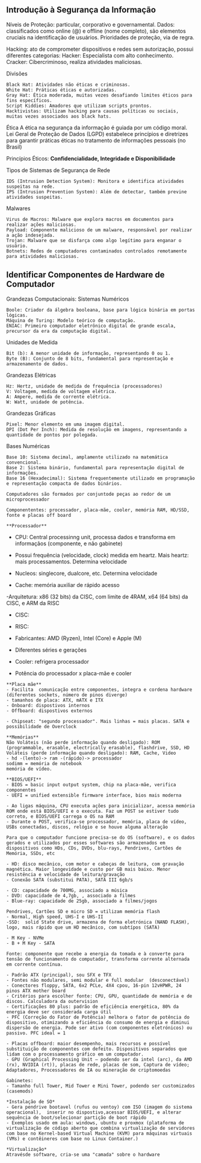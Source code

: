 ## Introdução à Segurança da Informação

Níveis de Proteção: particular, corporativo e governamental. 
Dados: classificados como online (@) e offline (nome completo), são elementos cruciais na identificação de usuários. Prioridades de proteção, via de regra.

Hacking: ato de comprometer dispositivos e redes sem autorização, possui diferentes categorias:
    Hacker: Especialista com alto conhecimento.
    Cracker: Cibercriminoso, realiza atividades maliciosas.

Divisões

    Black Hat: Atividades não éticas e criminosas.
    White Hat: Práticas éticas e autorizadas.
    Gray Hat: Ética moderada, muitas vezes desafiando limites éticos para fins específicos.
    Script Kiddies: Amadores que utilizam scripts prontos.
    Hacktivistas: Utilizam hacking para causas políticas ou sociais, muitas vezes associados aos black hats.

Ética
A ética na segurança da informação é guiada por um código moral. Lei Geral de Proteção de Dados (LGPD) estabelece princípios e diretrizes para garantir práticas éticas no tratamento de informações pessoais (no Brasil)

Princípios Éticos: **Confidencialidade, Integridade e Disponibilidade**

Tipos de Sistemas de Segurança de Rede

    IDS (Intrusion Detection System): Monitora e identifica atividades suspeitas na rede.
    IPS (Intrusion Prevention System): Além de detectar, também previne atividades suspeitas.

Malwares

    Virus de Macros: Malware que explora macros em documentos para realizar ações maliciosas.
    Payload: Componente malicioso de um malware, responsável por realizar a ação indesejada.
    Trojan: Malware que se disfarça como algo legítimo para enganar o usuário.
    Botnets: Redes de computadores contaminados controlados remotamente para atividades maliciosas.

## Identificar Componentes de Hardware de Computador

Grandezas Computacionais: Sistemas Numéricos

    Boole: Criador da álgebra booleana, base para lógica binária em portas lógicas.
    Máquina de Turing: Modelo teórico de computação.
    ENIAC: Primeiro computador eletrônico digital de grande escala, precursor da era da computação digital.

Unidades de Medida

    Bit (b): A menor unidade de informação, representando 0 ou 1.
    Byte (B): Conjunto de 8 bits, fundamental para representação e armazenamento de dados.

Grandezas Elétricas

    Hz: Hertz, unidade de medida de frequência (processadores)
    V: Voltagem, medida de voltagem elétrica.
    A: Ampere, medida de corrente elétrica.
    W: Watt, unidade de potência.

Grandezas Gráficas

    Pixel: Menor elemento em uma imagem digital.
    DPI (Dot Per Inch): Medida de resolução em imagens, representando a quantidade de pontos por polegada.

Bases Numéricas

    Base 10: Sistema decimal, amplamente utilizado na matemática convencional.
    Base 2: Sistema binário, fundamental para representação digital de informações.
    Base 16 (Hexadecimal): Sistema frequentemente utilizado em programação e representação compacta de dados binários.

    Computadores são formados por conjuntode peças ao redor de um microprocessador

    Componententes: processador, placa-mãe, cooler, memória RAM, HD/SSD, fonte e placas off board

    **Processador** 

   - CPU: Central processinng unit, processa dados e transforma em informaçãos (componente, e não gabinete)

   - Possui frequência (velocidade, clock) medida em heartz. Mais heartz: mais processamentos.  Determina velocidade
   - Nucleos: singlecore, dualcore, etc. Determina velocidade
   - Cache: memória auxiliar de rápido acesso

   -Arquitetura: x86 (32 bits) da CISC, com limite de 4RAM, x64 (64 bits) da CISC, e ARM da RISC

   - CISC: 
   - RISC:

   - Fabricantes: AMD (Ryzen), Intel (Core) e Apple (M)
   - Diferentes séries e gerações

   - Cooler: refrigera processador
   - Potência do processador x placa-mãe e cooler

    **Placa mãe**
    - Facilita  comunicação entre componentes, integra e cordena hardware (diferentes sockets, número de pinos diverge)
    - tamanhos de placa: ATX, mATX e ITX
    - Onboard: dispostivos internos
    - Offboard: dispostivos externos

    - Chipseat: "segundo processador". Mais linhas = mais placas. SATA e possibilidade de Overclock

    **Memórias**
    Não Voláteis (não perde informação quando desligado): ROM (programmable, erasable, electrically erasable), flashdrive, SSD, HD
    Voláteis (perde informação quando desligado): RAM, Cache, Video
    - hd -(lento)-> ram -(rápido)-> processador
    sodimm = memória de notebook 
    memória de vídeo.

    **BIOS/UEFI**
    - BIOS = basic input output system, chip na placa-mãe, verifica componentes
    - UEFI = unified extensible firmware interface, bios mais moderna

    - Ao ligas máquina, CPU executa ações para inicializar, acessa memória ROM onde está BIOS/UEFI e o executa. Faz um POST se estiver tudo correto, e BIOS/UEFI carrega o OS na RAM
    - Durante o POST, verifica-se processador, memória, placa de vídeo, USBs conectadas, discos, relógio e se houve alguma alteração 

    Para que o computador funcione precisa-se do OS (software), e os dados gerados e utilizados por esses softwares são armazenados em dispositivos como HDs, CDs, DVDs, blu-rays, Pendrives, Cartões de Memória, SSDs, etc
    
    - HD: disco mecânico, com motor e cabeças de leitura, com gravação magnética. Maior longevidade e custo por GB mais baixo. Menor resistência e velocidade de leitura/gravação
    - Conexão SATA (substitui PATA), SATA III 6gb/s

    - CD: capacidade de 700MG, associado a música
    - DVD: capacidade de 4,7gb, , associado a filmes
    - Blue-ray: capacidade de 25gb, associado a filmes/jogos

    Pendrives, Cartões SD e micro SD = utilizam memória flash
    - Normal, High speed, UHS-I e UHS-II
    -SSD:  solid State drive, armazena de forma eletrónica (NAND FLASH), logo, mais rápido que um HD mecânico, com subtípos (SATA)

    - M Key - NVMe
    - B + M Key - SATA

    Fonte: componente que recebe a energia da tomada e à converte para tensão de funcionamento do computador, transforma corrente alternada em corrente contínua. 

    - Padrão ATX (principal), sou SFX e TFX
    - Fontes não modulares, semi modular e full modular  (desconectável)
    - Conectores floppy, SATA, 6x2 PCLe, 4X4 cpou, 16-pin 12vHPWR, 24 pinos ATX mother board
    - Critérios para escolher fonte: CPU, GPU, quantidade de memória e de discos. Calculadora da outervision
    - Certificações 80 plus: padrão de eficiência energética, 80% da energia deve ser considerada carga útil
    - PFC (Correção do Fator de Potência) melhora o fator de potência do dispositivo, otimizando a eficiência do consumo de energia e diminui dispersão de energia. Pode ser ativo (com componentes eletrónicos) ou passivo. PFC ideal = 1

    - Placas offboard: maior desempenho, mais recursos e possível substituição de componentes com defeito. Dispositivos separados que lidam com o processamento gráfico em um computador. 
    - GPU (Graphical Processing Unit – podendo ser da intel (arc), da AMD (rx), NVIDIA (rt)), placas de rede, placas de som, Captura de vídeo; Adaptadores, Processadores de IA ou mineração de criptomoedas

    Gabinetes:
    - Tamanho full Tower, Mid Tower e Mini Tower, podendo ser customizados (casemods)

    *Instalação de SO*
    - Gera pendrive bootavel (rufus ou ventoy) com ISO (imagem do sistema operacional),  inserir no dispostivo,acessar BIOS/UEFI, e alterar sequência de boot/selecionar partição de boot rápido
    - Exemplos usado em aula: windows, ubuntu e proxmox (plataforma de virtualização de código aberto que combina virtualização de servidores com base no Kernel-based Virtual Machine (KVM) para máquinas virtuais (VMs) e contêineres com base no Linux Container.)

    *Virtualização*
    Atravésde software, cria-se uma "camada" sobre o hardware
